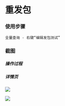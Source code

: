 # 重发包

### 使用步骤
```
全量查询 - 右键“编辑发包测试”
```

### 截图
##### 操作过程


##### 详情页
![](/passivescan/sendrequest/request.jpg)

![](/passivescan/sendrequest/requestsend.jpg)

